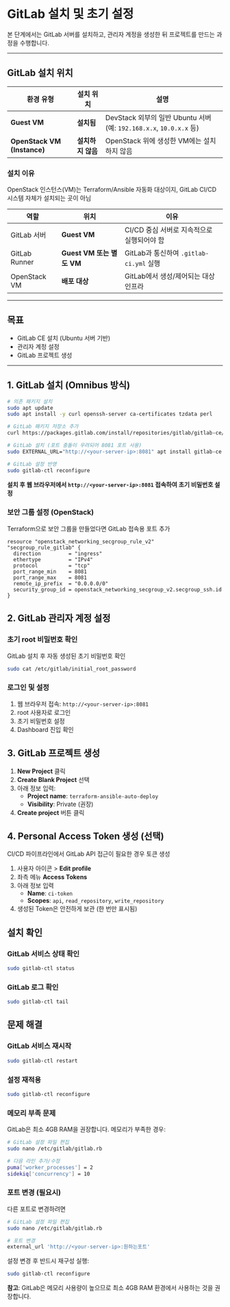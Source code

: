# GitLab 설치 및 초기 설정

본 단계에서는 GitLab 서버를 설치하고, 관리자 계정을 생성한 뒤 프로젝트를 만드는 과정을 수행합니다.

---

## GitLab 설치 위치

| 환경 유형 | 설치 위치 | 설명 |
|-----------|-----------|------|
| **Guest VM** | **설치됨** | DevStack 외부의 일반 Ubuntu 서버 (예: `192.168.x.x`, `10.0.x.x` 등) |
| **OpenStack VM (Instance)** | **설치하지 않음** | OpenStack 위에 생성한 VM에는 설치하지 않음 |

### 설치 이유
OpenStack 인스턴스(VM)는 Terraform/Ansible 자동화 대상이지, GitLab CI/CD 시스템 자체가 설치되는 곳이 아님

| 역할 | 위치 | 이유 |
|------|------|------|
| GitLab 서버 | **Guest VM** | CI/CD 중심 서버로 지속적으로 실행되어야 함 |
| GitLab Runner | **Guest VM 또는 별도 VM** | GitLab과 통신하여 `.gitlab-ci.yml` 실행 |
| OpenStack VM | **배포 대상** | GitLab에서 생성/제어되는 대상 인프라 |

---

## 목표
- GitLab CE 설치 (Ubuntu 서버 기반)
- 관리자 계정 설정
- GitLab 프로젝트 생성

---

## 1. GitLab 설치 (Omnibus 방식)

```bash
# 의존 패키지 설치
sudo apt update
sudo apt install -y curl openssh-server ca-certificates tzdata perl

# GitLab 패키지 저장소 추가
curl https://packages.gitlab.com/install/repositories/gitlab/gitlab-ce/script.deb.sh | sudo bash

# GitLab 설치 (포트 충돌이 우려되어 8081 포트 사용)
sudo EXTERNAL_URL="http://<your-server-ip>:8081" apt install gitlab-ce -y

# GitLab 설정 반영
sudo gitlab-ctl reconfigure
```

**설치 후 웹 브라우저에서 `http://<your-server-ip>:8081` 접속하여 초기 비밀번호 설정**

### 보안 그룹 설정 (OpenStack)
Terraform으로 보안 그룹을 만들었다면 GitLab 접속용 포트 추가

```hcl
resource "openstack_networking_secgroup_rule_v2" "secgroup_rule_gitlab" {
  direction         = "ingress"
  ethertype         = "IPv4"
  protocol          = "tcp"
  port_range_min    = 8081
  port_range_max    = 8081
  remote_ip_prefix  = "0.0.0.0/0"
  security_group_id = openstack_networking_secgroup_v2.secgroup_ssh.id
}
```

## 2. GitLab 관리자 계정 설정

### 초기 root 비밀번호 확인
GitLab 설치 후 자동 생성된 초기 비밀번호 확인

```bash
sudo cat /etc/gitlab/initial_root_password
```

### 로그인 및 설정
1. 웹 브라우저 접속: `http://<your-server-ip>:8081`
2. root 사용자로 로그인
3. 초기 비밀번호 설정
4. Dashboard 진입 확인

## 3. GitLab 프로젝트 생성

1. **New Project** 클릭
2. **Create Blank Project** 선택
3. 아래 정보 입력:
   - **Project name**: `terraform-ansible-auto-deploy`
   - **Visibility**: Private (권장)
4. **Create project** 버튼 클릭

## 4. Personal Access Token 생성 (선택)

CI/CD 파이프라인에서 GitLab API 접근이 필요한 경우 토큰 생성

1. 사용자 아이콘 > **Edit profile**
2. 좌측 메뉴 **Access Tokens**
3. 아래 정보 입력
   - **Name**: `ci-token`
   - **Scopes**: `api`, `read_repository`, `write_repository`
4. 생성된 Token은 안전하게 보관 (한 번만 표시됨)

## 설치 확인

### GitLab 서비스 상태 확인
```bash
sudo gitlab-ctl status
```

### GitLab 로그 확인
```bash
sudo gitlab-ctl tail
```

## 문제 해결

### GitLab 서비스 재시작
```bash
sudo gitlab-ctl restart
```

### 설정 재적용
```bash
sudo gitlab-ctl reconfigure
```

### 메모리 부족 문제
GitLab은 최소 4GB RAM을 권장합니다. 메모리가 부족한 경우:

```bash
# GitLab 설정 파일 편집
sudo nano /etc/gitlab/gitlab.rb

# 다음 라인 추가/수정
puma['worker_processes'] = 2
sidekiq['concurrency'] = 10
```

### 포트 변경 (필요시)
다른 포트로 변경하려면

```bash
# GitLab 설정 파일 편집
sudo nano /etc/gitlab/gitlab.rb

# 포트 변경
external_url 'http://<your-server-ip>:원하는포트'
```

설정 변경 후 반드시 재구성 실행:
```bash
sudo gitlab-ctl reconfigure
```

**참고**: GitLab은 메모리 사용량이 높으므로 최소 4GB RAM 환경에서 사용하는 것을 권장합니다.
